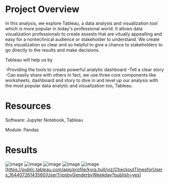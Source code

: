 # Project Overview
In this analysis, we explore Tableau, a data analysis and visualization tool which is more popular in today's professional world. It allows data visualization professionals to create assests that are vitually appealling and easy for a nontechnical audience or stakeholder to understand. We create this visualization so clear and so helpful to give a chance to stakeholders to go directly to the results and make decisions.

Tableau will help us by

-Providing the tools to create powerful analytic dashboard
-Tell a clear story
-Can easily share with others In fact, we use three core components like worksheets, dashboard and story to dive in and level up our analysis with the most popular data analytic and visualization too, Tableau.

# Resources
Software: Jupyter Notebook, Tableau

Module: Pandas

# Results
![image](https://user-images.githubusercontent.com/31675832/152664877-db1101f4-ff6f-4774-819e-a6b243b5d99f.png)
![image](https://user-images.githubusercontent.com/31675832/152664889-b713b531-6b4b-4f5c-9428-6197ef8492be.png)
![image](https://user-images.githubusercontent.com/31675832/152664904-8ee29b54-015b-45eb-bab2-7a27f73c2f89.png)
![image](https://user-images.githubusercontent.com/31675832/152664920-0e4444e8-7e81-41d5-80c5-bedac1f91f1b.png)
![image](https://user-images.githubusercontent.com/31675832/152664945-21f50ccc-5d0e-4239-8583-57bb50dc08b5.png)
[https://public.tableau.com/app/profile/kyra.hull/viz/CheckoutTimesforUsers_16440726143560/UserTripsbyGenderbyWeekday?publish=yes]
